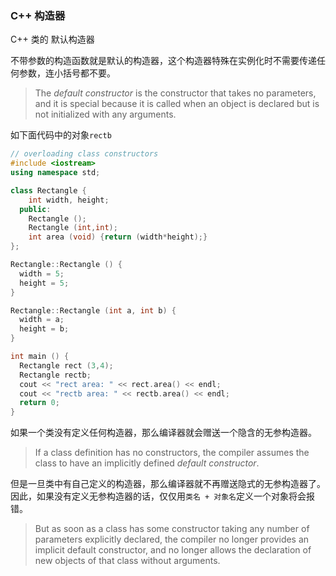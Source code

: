 ### C++ 构造器

C++ 类的 默认构造器

不带参数的构造函数就是默认的构造器，这个构造器特殊在实例化时不需要传递任何参数，连小括号都不要。

> The *default constructor* is the constructor that takes no parameters, and it is special because it is called when an object is declared but is not initialized with any arguments.

如下面代码中的对象`rectb`

```cpp
// overloading class constructors
#include <iostream>
using namespace std;

class Rectangle {
    int width, height;
  public:
    Rectangle ();
    Rectangle (int,int);
    int area (void) {return (width*height);}
};

Rectangle::Rectangle () {
  width = 5;
  height = 5;
}

Rectangle::Rectangle (int a, int b) {
  width = a;
  height = b;
}

int main () {
  Rectangle rect (3,4);
  Rectangle rectb;
  cout << "rect area: " << rect.area() << endl;
  cout << "rectb area: " << rectb.area() << endl;
  return 0;
}
```

如果一个类没有定义任何构造器，那么编译器就会赠送一个隐含的无参构造器。

> If a class definition has no constructors, the compiler assumes the class to have an implicitly defined *default constructor*. 

但是一旦类中有自己定义的构造器，那么编译器就不再赠送隐式的无参构造器了。因此，如果没有定义无参构造器的话，仅仅用`类名 + 对象名`定义一个对象将会报错。

> But as soon as a class has some constructor taking any number of parameters explicitly declared, the compiler no longer provides an implicit default constructor, and no longer allows the declaration of new objects of that class without arguments. 
